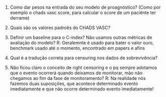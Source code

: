 1. Como dar pesos na entrada do seu modelo de proagnóstico? (Como por exemplo o chads vasc score, para calcular o score de um paciênte ter derrame)

2. Quais são os valores padroẽs do CHADS VASC?

3. Definir um baseline para o C-index? Não usamos outras métricas de avaliação do modelo?
R: Geralemnte é usado para bater o valor ouro, benchmark usado até o momento, encontrado em papers e afins

4. Qual é a tradução correta para censuring nos dados de sobrevivência?

5. Não ficou claro o conceito de right censoring e o pq sempre adotamos que o evento ocorrerá quando deixamos de monitorar, mão não chegamos ao fim da fase de monitoramento?
R: Na realidade nós fazemos duas suposições, que acontece determinado evento imediatamente e que não ocorre determinado evento imediatamente!


